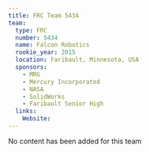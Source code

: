 ```yaml
---
title: FRC Team 5434
team:
  type: FRC
  number: 5434
  name: Falcon Robotics
  rookie_year: 2015
  location: Faribault, Minnesota, USA
  sponsors:
    - MRG
    - Mercury Incorporated
    - NASA
    - SolidWorks
    - Faribault Senior High
  links:
    Website: 
---
```

No content has been added for this team